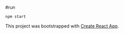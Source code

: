 #run

`npm start`

This project was bootstrapped with [Create React App](https://github.com/facebookincubator/create-react-app).